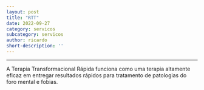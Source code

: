 ```yaml
---
layout: post
title: "RTT"
date: 2022-09-27
category: servicos
subcategory: servicos
author: ricardo
short-description: ''
---
```


-----

A Terapia Transformacional Rápida funciona como uma terapia altamente eficaz em entregar resultados rápidos para tratamento de patologias do foro mental e fobias. 